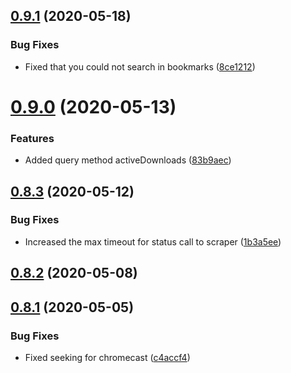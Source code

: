 ## [0.9.1](https://github.com/pct-org/graphql-api/compare/v0.9.0...v0.9.1) (2020-05-18)


### Bug Fixes

* Fixed that you could not search in bookmarks ([8ce1212](https://github.com/pct-org/graphql-api/commit/8ce1212df40a3c41458cac8655e4cd106de12076))



# [0.9.0](https://github.com/pct-org/graphql-api/compare/v0.8.3...v0.9.0) (2020-05-13)


### Features

* Added query method activeDownloads ([83b9aec](https://github.com/pct-org/graphql-api/commit/83b9aec61c111001672efe825e4827ede16504a0))



## [0.8.3](https://github.com/pct-org/graphql-api/compare/v0.8.2...v0.8.3) (2020-05-12)


### Bug Fixes

* Increased the max timeout for status call to scraper ([1b3a5ee](https://github.com/pct-org/graphql-api/commit/1b3a5ee27975c260a31184820f4ce92ecf5f3e31))



## [0.8.2](https://github.com/pct-org/graphql-api/compare/v0.8.1...v0.8.2) (2020-05-08)



## [0.8.1](https://github.com/pct-org/graphql-api/compare/v0.8.0...v0.8.1) (2020-05-05)


### Bug Fixes

* Fixed seeking for chromecast ([c4accf4](https://github.com/pct-org/graphql-api/commit/c4accf42c3b405f40f65298b0033ad900512ecee))



